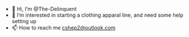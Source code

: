 - 👋 Hi, I’m @The-Delinquent
- 👀 I’m interested in starting a clothing apparal line, and need some help setting up
- 📫 How to reach me cshep2@outlook.com

<!---
The-Delinquent/The-Delinquent is a ✨ special ✨ repository because its `README.md` (this file) appears on your GitHub profile.
You can click the Preview link to take a look at your changes.
--->
